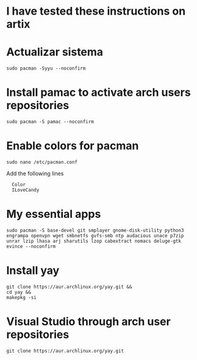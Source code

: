 # I have tested these instructions on artix
# Actualizar sistema
```
sudo pacman -Syyu --noconfirm
```
# Install pamac to activate arch users repositories
```
sudo pacman -S pamac --noconfirm
```
# Enable colors for pacman
```
sudo nano /etc/pacman.conf
```
Add the following lines
```
  Color
  ILoveCandy
```
# My essential apps
```
sudo pacman -S base-devel git smplayer gnome-disk-utility python3 engrampa openvpn wget smbnetfs gvfs-smb ntp audacious unace p7zip unrar lzip lhasa arj sharutils lzop cabextract nomacs deluge-gtk evince --noconfirm
```
# Install yay
```
git clone https://aur.archlinux.org/yay.git &&
cd yay &&
makepkg -si
```
# Visual Studio through arch user repositories
```
git clone https://aur.archlinux.org/yay.git
```
